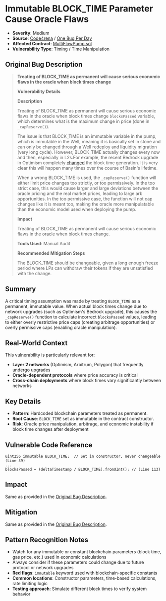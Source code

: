 # Immutable BLOCK_TIME Parameter Cause Oracle Flaws

- **Severity**: Medium
- **Source**: [Code4rena](https://github.com/code-423n4/2023-07-basin-findings/issues/176) / [One Bug Per Day](https://www.onebugperday.com/v1/324)
- **Affected Contract**: [MultiFlowPump.sol](https://github.com/code-423n4/2023-07-basin/blob/c1b72d4e372a6246e0efbd57b47fb4cbb5d77062/src/pumps/MultiFlowPump.sol#L39)
- **Vulnerability Type**: Timing / Time Manipulation

## Original Bug Description

> **Treating of BLOCK_TIME as permanent will cause serious economic flaws in the oracle when block times change**
>
> **Vulnerability Details**
>
> **Description**
>
> Treating of BLOCK_TIME as permanent will cause serious economic flaws in the oracle when block times change `blocksPassed` variable, which determines what is the maximum change in price (done in `_capReserve()`).
>
> The issue is that BLOCK_TIME is an immutable variable in the pump, which is immutable in the Well, meaning it is basically set in stone and can only be changed through a Well redeploy and liquidity migration (very long cycle). However, BLOCK_TIME actually changes every now and then, especially in L2s.For example, the recent Bedrock upgrade in Optimism completely [changed](https://community.optimism.io/docs/developers/bedrock/differences/#the-evm) the block time generation. It is very clear this will happen many times over the course of Basin's lifetime.
>
>When a wrong BLOCK_TIME is used, the `_capReserve()` function will either limit price changes too strictly, or too permissively. In the too strict case, this would cause larger and large deviations between the oracle pricing and the real market prices, leading to large arb opportunities. In the too permissive case, the function will not cap changes like it is meant too, making the oracle more manipulatable than the economic model used when deploying the pump.
>
> **Impact**
>
> Treating of BLOCK_TIME as permanent will cause serious economic flaws in the oracle when block times change.
>
> **Tools Used**: Manual Audit
>
> **Recommended Mitigation Steps**
>
> The BLOCK_TIME should be changeable, given a long enough freeze period where LPs can withdraw their tokens if they are unsatisfied with the change.

## Summary

A critical timing assumption was made by treating `BLOCK_TIME` as a permanent, immutable value. When actual block times change due to network upgrades (such as Optimism's Bedrock upgrade), this causes the `_capReserve()` function to calculate incorrect `blocksPassed` values, leading to either overly restrictive price caps (creating arbitrage opportunities) or overly permissive caps (enabling oracle manipulation).

## Real-World Context

This vulnerability is particularly relevant for:

- **Layer 2 networks** (Optimism, Arbitrum, Polygon) that frequently undergo upgrades
- **Oracle-dependent protocols** where price accuracy is critical
- **Cross-chain deployments** where block times vary significantly between networks

## Key Details

- **Pattern**: Hardcoded blockchain parameters treated as permanent.
- **Root Cause**: `BLOCK_TIME` set as immutable in the contract constructor.
- **Risk**: Oracle price manipulation, arbitrage, and economic instability if block time changes after deployment

## Vulnerable Code Reference

```solidity
uint256 immutable BLOCK_TIME;  // Set in constructor, never changeable (Line 39)
...
blocksPassed = (deltaTimestamp / BLOCK_TIME).fromUInt(); // (Line 113)
```

## Impact

Same as provided in the [Original Bug Description](#original-bug-description).

## Mitigation

Same as provided in the [Original Bug Description](#original-bug-description).

## Pattern Recognition Notes

- Watch for any immutable or constant blockchain parameters (block time, gas price, etc.) used in economic calculations
- Always consider if these parameters could change due to future protocol or network upgrades
- **Red flags**: `immutable` keyword used with blockchain-specific constants
- **Common locations**: Constructor parameters, time-based calculations, rate limiting logic
- **Testing approach**: Simulate different block times to verify system behavior
